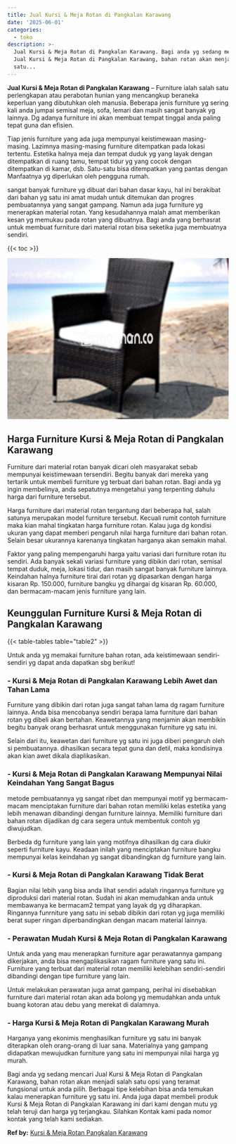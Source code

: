 ```yaml
---
title: Jual Kursi & Meja Rotan di Pangkalan Karawang
date: '2025-06-01'
categories:
  - toko
description: >-
  Jual Kursi & Meja Rotan di Pangkalan Karawang. Bagi anda yg sedang mencari
  Jual Kursi & Meja Rotan di Pangkalan Karawang, bahan rotan akan menjadi salah
  satu...
---
```


**Jual Kursi & Meja Rotan di Pangkalan Karawang** – Furniture ialah salah satu perlengkapan atau perabotan hunian yang mencangkup beraneka keperluan yang dibutuhkan oleh manusia. Beberapa jenis furniture yg sering kali anda jumpai semisal meja, sofa, lemari dan masih sangat banyak yg lainnya. Dg adanya furniture ini akan membuat tempat tinggal anda paling tepat guna dan efisien.

Tiap jenis furniture yang ada juga mempunyai keistimewaan masing-masing. Lazimnya masing-masing furniture ditempatkan pada lokasi tertentu. Estetika halnya meja dan tempat duduk yg yang layak dengan ditempatkan di ruang tamu, tempat tidur yg yang cocok dengan ditempatkan di kamar, dsb. Satu-satu bisa ditempatkan yang pantas dengan Manfaatnya yg diperlukan oleh pengguna rumah.

sangat banyak furniture yg dibuat dari bahan dasar kayu, hal ini berakibat dari bahan yg satu ini amat mudah untuk ditemukan dan progres pembuatannya yang sangat gampang. Namun ada juga furniture yg menerapkan material rotan. Yang kesudahannya malah amat memberikan kesan yg memukau pada rotan yang dibuatnya. Bagi anda yang berhasrat untuk membuat furniture dari material rotan bisa seketika juga membuatnya sendiri.

{{< toc >}}

![Jual Kursi & Meja Rotan di Pangkalan Karawang](/images/kursi-meja-rotan-murah34.png)

## Harga Furniture Kursi & Meja Rotan di Pangkalan Karawang

Furniture dari material rotan banyak dicari oleh masyarakat sebab mempunyai keistimewaan tersendiri. Begitu banyak dari mereka yang tertarik untuk membeli furniture yg terbuat dari bahan rotan. Bagi anda yg ingin membelinya, anda sepatutnya mengetahui yang terpenting dahulu harga dari furniture tersebut.

Harga furniture dari material rotan tergantung dari beberapa hal, salah satunya merupakan model furniture tersebut. Kecuali rumit contoh furniture maka kian mahal tingkatan harga furniture rotan. Kalau juga dg kondisi ukuran yang dapat memberi pengaruh nilai harga furniture dari bahan rotan. Selain besar ukurannya karenanya tingkatan harganya akan semakin mahal.

Faktor yang paling mempengaruhi harga yaitu variasi dari furniture rotan itu sendiri. Ada banyak sekali variasi furniture yang dibikin dari rotan, semisal tempat duduk, meja, lokasi tidur, dan masih sangat banyak furniture lainnya. Keindahan halnya furniture tirai dari rotan yg dipasarkan dengan harga kisaran Rp. 150.000, furniture bangku yg dihargai dg kisaran Rp. 60.000, dan bermacam-macam jenis furniture yang lain.

## Keunggulan Furniture Kursi & Meja Rotan di Pangkalan Karawang

{{< table-tables table="table2" >}}

Untuk anda yg memakai furniture bahan rotan, ada keistimewaan sendiri-sendiri yg dapat anda dapatkan sbg berikut!

### \- Kursi & Meja Rotan di Pangkalan Karawang Lebih Awet dan Tahan Lama

Furniture yang dibikin dari rotan juga sangat tahan lama dg ragam furniture lainnya. Anda bisa mencobanya sendiri berapa lama furniture dari bahan rotan yg dibeli akan bertahan. Keawetannya yang menjamin akan membikin begitu banyak orang berhasrat untuk menggunakan furniture yg satu ini.

Selain dari itu, keawetan dari furniture yg satu ini juga diberi pengaruh oleh si pembuatannya. dihasilkan secara tepat guna dan detil, maka kondisinya akan kian awet dikala diaplikasikan.

### \- Kursi & Meja Rotan di Pangkalan Karawang Mempunyai Nilai Keindahan Yang Sangat Bagus

metode pembuatannya yg sangat ribet dan mempunyai motif yg bermacam-macam menciptakan furniture dari bahan rotan memiliki kelas estetika yang lebih menawan dibandingi dengan furniture lainnya. Memiliki furniture dari bahan rotan dijadikan dg cara segera untuk membentuk contoh yg diwujudkan.

Berbeda dg furniture yang lain yang motifnya dihasilkan dg cara diukir seperti furniture kayu. Keadaan inilah yang menciptakan furniture bangku mempunyai kelas keindahan yg sangat dibandingkan dg furniture yang lain.

### \- Kursi & Meja Rotan di Pangkalan Karawang Tidak Berat

Bagian nilai lebih yang bisa anda lihat sendiri adalah ringannya furniture yg diproduksi dari material rotan. Sudah ini akan memudahkan anda untuk membawanya ke bermacam2 tempat yang layak dg yg diharapkan. Ringannya funrniture yang satu ini sebab dibikin dari rotan yg juga memiliki berat super ringan diperbandingkan dengan macam material lainnya.

### \- Perawatan Mudah Kursi & Meja Rotan di Pangkalan Karawang

Untuk anda yang mau menerapkan furniture agar perawatannya gampang dikerjakan, anda bisa mengaplikasikan ragam furniture yang satu ini. Furniture yang terbuat dari material rotan memiliki kelebihan sendiri-sendiri dibandingi dengan tipe furniture yang lain.

Untuk melakukan perawatan juga amat gampang, perihal ini disebabkan furniture dari material rotan akan ada bolong yg memudahkan anda untuk buang kotoran atau debu yang merekat di dalamnya.

### \- Harga Kursi & Meja Rotan di Pangkalan Karawang Murah

Harganya yang ekonimis menghasilkan furniture yg satu ini banyak diterapkan oleh orang-orang di luar sana. Materialnya yang gampang didapatkan mewujudkan furniture yang satu ini mempunyai nilai harga yg murah.

Bagi anda yg sedang mencari Jual Kursi & Meja Rotan di Pangkalan Karawang, bahan rotan akan menjadi salah satu opsi yang teramat fungsional untuk anda pilih. Berbagai tipe kelebihan bisa anda temukan kalau menerapkan furniture yg satu ini. Anda juga dapat membeli produk Kursi & Meja Rotan di Pangkalan Karawang ini dari kami dengan mutu yg telah teruji dan harga yg terjangkau. Silahkan Kontak kami pada nomor kontak yang telah kami sediakan.

**Ref by:** [Kursi & Meja Rotan Pangkalan Karawang](https://id.wikipedia.org/wiki/Kursi)
